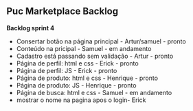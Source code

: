 ## Puc Marketplace Backlog

**Backlog sprint 4**
- Consertar botão na página principal - Artur/samuel - pronto
- Conteúdo na pricipal - Samuel - em andamento
- Cadastro está passando sem validação - Artur - pronto
- Página de perfil: html e css - Erick - pronto
- Página de perfil: JS - Erick - pronto
- Página de produto: html e css - Henrique - pronto
- Página de produto: JS - Henrique - pronto
- Página de busca: html e css - Samuel - em andamento
- mostrar o nome na pagina apos o login- Erick
